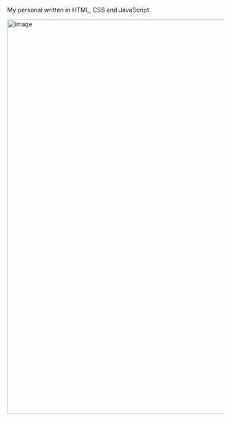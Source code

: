 My personal written in HTML, CSS and JavaScript.

<img width="1922" height="917" alt="image" src="https://github.com/user-attachments/assets/05bca2fd-3783-4759-87ed-e1765282bed1" />
